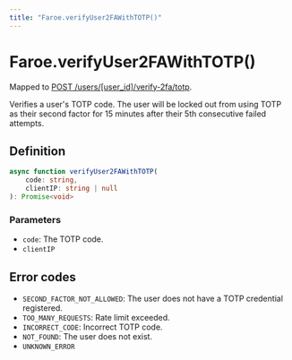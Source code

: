 ```yaml
---
title: "Faroe.verifyUser2FAWithTOTP()"
---
```


# Faroe.verifyUser2FAWithTOTP()

Mapped to [POST /users/\[user_id\]/verify-2fa/totp](/api-reference/rest/endpoints/post_users_userid_verify-2fa_totp).

Verifies a user's TOTP code. The user will be locked out from using TOTP as their second factor for 15 minutes after their 5th consecutive failed attempts.

## Definition

```ts
async function verifyUser2FAWithTOTP(
    code: string,
    clientIP: string | null
): Promise<void>
```

### Parameters

- `code`: The TOTP code.
- `clientIP`

## Error codes

- `SECOND_FACTOR_NOT_ALLOWED`: The user does not have a TOTP credential registered.
- `TOO_MANY_REQUESTS`: Rate limit exceeded.
- `INCORRECT_CODE`: Incorrect TOTP code.
- `NOT_FOUND`: The user does not exist.
- `UNKNOWN_ERROR`
